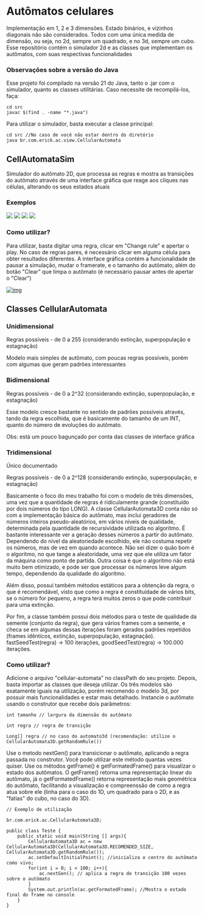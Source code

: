# Autômatos celulares

Implementação em 1, 2 e 3 dimensões. Estado binários, e vizinhos diagonais não são considerados. Todos com uma única medida de dimensão, ou seja, no 2d, sempre um quadrado, e no 3d, sempre um cubo. Esse repositório contém o simulador 2d e as classes que implementam os autômatos, com suas respectivas funcionalidades

### Observações sobre a versão do Java

Esse projeto foi compilado na versão 21 do Java, tanto o .jar com o simulador, quanto as classes utilitárias. Caso necessite de recompilá-los, faça:

```
cd src
javac $(find . -name "*.java")

```

Para utilizar o simulador, basta executar a classe principal:

```
cd src //No caso de você não estar dentro do diretório
java br.com.erick.ac.view.CellularAutomata
```

## CellAutomataSim

Simulador do autômato 2D, que processa as regras e mostra as transições do autômato através de uma interface gráfica que reage aos cliques nas células, alterando os seus estados atuais

### Exemplos

<div style='display: inline'>

<img src='https://media3.giphy.com/media/v1.Y2lkPTc5MGI3NjExczFqOG1vZWFzMHBjczliam93bDE5aTVmOGljcGNvMGx3NGNodzNiaiZlcD12MV9pbnRlcm5hbF9naWZfYnlfaWQmY3Q9Zw/pQlISDt9EfatURkhdX/giphy.webp'/>

<img src='https://media4.giphy.com/media/v1.Y2lkPTc5MGI3NjExaWY0ZzJreW03cGVldTEzaTMydXp5bjhiMW10bjd5Y2s4bzd4NWhuNCZlcD12MV9pbnRlcm5hbF9naWZfYnlfaWQmY3Q9Zw/51qWIasvThtdDdOK9f/giphy.gif'/>

<img src='https://media2.giphy.com/media/v1.Y2lkPTc5MGI3NjExeGl0cGFtYnAyem90bWNpajF5bno1ZnIxNXR6OHhqbHFjb3BhNjJkZSZlcD12MV9pbnRlcm5hbF9naWZfYnlfaWQmY3Q9Zw/wSTyFH6CK8Sxyf9BRR/giphy.gif'/>

<img src='https://media2.giphy.com/media/v1.Y2lkPTc5MGI3NjExc2dpdndvcWNmd3VxZDZtYXRqNzJ0Y3dkMnFyNHFvc2lmMmJ6dXU2OSZlcD12MV9pbnRlcm5hbF9naWZfYnlfaWQmY3Q9Zw/H0rP9IwniQOF7pYVs4/giphy.webp'/>

### Como utilizar?

Para utilizar, basta digitar uma regra, clicar em "Change rule" e apertar o play. No caso de regras pares, é necessário clicar em alguma célula para obter resultados diferentes. A interface gráfica contém a funcionalidade de pausar a simulação, mudar o framerate, e o tamanho do autômato, além do botão "Clear" que limpa o autômato (é necessário pausar antes de apertar o "Clear")

<a href="https://ibb.co/PWVxkfG"><img src="https://i.ibb.co/gWcyYBZ/img.jpg" alt="img" border="0"></a>

## Classes CellularAutomata

### Unidimensional

Regras possíveis - de 0 a 255 (considerando extinção, superpopulação e estagnação)

Modelo mais simples de autômato, com poucas regras possíveis, porém com algumas que geram padrões interessantes

### Bidimensional

Regras possíveis - de 0 a 2^32 (considerando extinção, superpopulação, e estagnação)

Esse modelo cresce bastante no sentido de padrões possíveis através, tando da regra escolhida, que é basicamente do tamanho de um INT, quanto do número de evoluções do autômato.

Obs: está um pouco bagunçado por conta das classes de interface gráfica

### Tridimensional

Único documentado

Regras possíveis - de 0 a 2^128 (considerando extinção, superpopulação, e estagnação)

Basicamente o foco do meu trabalho foi com o modelo de três dimensões, uma vez que a quantidade de regras é ridículamente grande (constituído por dois números do tipo LONG). A classe
CellularAutomata3D conta não só com a implementação básica do autômato, mas inclui geradores de números inteiros pseudo-aleatórios, em vários níveis de qualidade, determinada pela quantidade
de recursividade utilizada no algoritmo. É bastante interessante ver a geração desses números a partir do autômato. Dependendo do nível da aleatoriedade escolhido, ele não costuma repetir
os números, mas de vez em quando acontece. Não sei dizer o quão bom é o algoritmo, no que tange a aleatoridade, uma vez que ele utiliza um fator da máquina como ponto de partida. Outra coisa
é que o algoritmo não está muito bem otimizado, e pode ser que processar os números leve algum tempo, dependendo da qualidade do algoritmo.

Além disso, possui também métodos estáticos para a obtenção da regra, o que é recomendável, visto que como a regra é constituídade de vários bits, se o número for pequeno, a regra terá muitos
zeros o que pode contribuir para uma extinção.

Por fim, a classe também possui dois métodos para o teste de qualidade da semente (conjunto da regra), que gera vários frames com a semente, e checa se em algumas dessas iterações foram gerados 
padrões repetidos (frames idênticos, extinção, superpopulação, estagnação). fastSeedTest(regra) -> 100 iterações, goodSeedTest(regra) -> 100.000 iterações.

### Como utilizar?

Adicione o arquivo "cellular-automata" no classPath do seu projeto. Depois, basta importar as classes que deseja utilizar.
Os três modelos são exatamente iguais na utilização, porém recomendo o modelo 3d, por possuir mais funcionalidades e estar mais detalhado.
Instancie o autômato usando o construtor que recebe dois parâmetros:

```
int tamanho // largura da dimensão do autômato

int regra // regra de transição

Long[] regra // no caso do automato3d (recomendação: utilize o CellularAutomata3D.getRandomRule())

```

Use o metodo nextGen() para transicionar o autômato, aplicando a regra passada no construtor. Você pode utilizar este método quantas vezes quiser.
Use os métodos getFrame() e getFormatedFrame() para visualizar o estado dos autômatos. O getFrame() retorna uma representação linear do autômato, já o getFormatedFrame() retorna
representação mais geométrica do autômato, facilitando a visualização e compreenssão de como a regra atua sobre ele (linha para o caso do 1D, um quadrado para o 2D, e as "fatias" do cubo, no caso do 3D). 

```
// Exemplo de utilização

br.com.erick.ac.CellularAutomata3D;

public class Teste {
    public static void main(String [] args){
        CellularAutomata3D ac = new CellularAutomata3D(CellularAutomata3D.RECOMENDED_SIZE, CellularAutomata3D.getRandomRule());
        ac.setDefaultInitialPoint(); //inicializa o centro do autômato como vivo;
        for(int i = 0; i < 100; i++){
            ac.nextGen(); // aplica a regra de transição 100 vezes sobre o autômato
        }
        System.out.println(ac.getFormatedFrame); //Mostra o estado final do frame no console
    }
}

```
